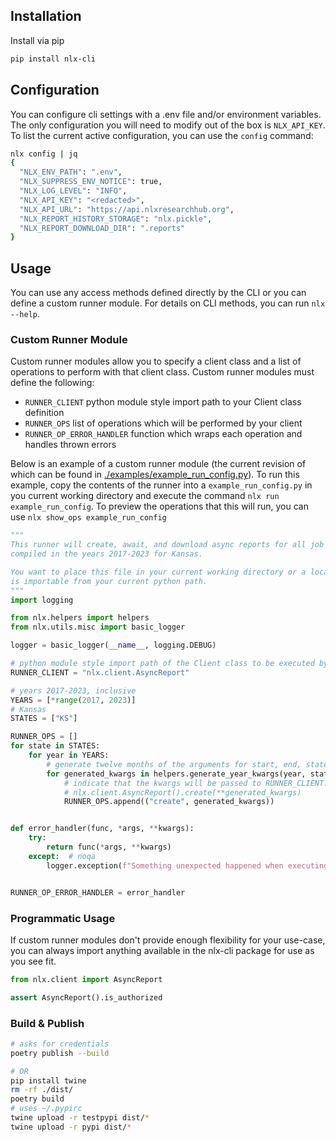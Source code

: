 ## Installation
Install via pip
```bash
pip install nlx-cli
```

## Configuration
You can configure cli settings with a .env file and/or environment variables.
The only configuration you will need to modify out of the box is `NLX_API_KEY`.
To list the current active configuration, you can use the `config` command:
```bash
nlx config | jq
{
  "NLX_ENV_PATH": ".env",
  "NLX_SUPPRESS_ENV_NOTICE": true,
  "NLX_LOG_LEVEL": "INFO",
  "NLX_API_KEY": "<redacted>",
  "NLX_API_URL": "https://api.nlxresearchhub.org",
  "NLX_REPORT_HISTORY_STORAGE": "nlx.pickle",
  "NLX_REPORT_DOWNLOAD_DIR": ".reports"
}
```

## Usage
You can use any access methods defined directly by the CLI or you can define a custom
runner module. For details on CLI methods, you can run `nlx --help`.

### Custom Runner Module
Custom runner modules allow you to specify a client class and a list of operations to perform with
that client class. Custom runner modules must define the following:
- `RUNNER_CLIENT` python module style import path to your Client class definition
- `RUNNER_OPS` list of operations which will be performed by your client
- `RUNNER_OP_ERROR_HANDLER` function which wraps each operation and handles thrown errors

Below is an example of a custom runner module (the current revision of which can be found in [./examples/example_run_config.py](./examples/example_run_config.py)).
To run this example, copy the contents of the runner into a `example_run_config.py` in you current working directory
and execute the command `nlx run example_run_config`. To preview the operations that this will run, you can use
`nlx show_ops example_run_config`

```python
"""
This runner will create, await, and download async reports for all job listings
compiled in the years 2017-2023 for Kansas.

You want to place this file in your current working directory or a location that
is importable from your current python path.
"""
import logging

from nlx.helpers import helpers
from nlx.utils.misc import basic_logger

logger = basic_logger(__name__, logging.DEBUG)

# python module style import path of the Client class to be executed by the runner.
RUNNER_CLIENT = "nlx.client.AsyncReport"

# years 2017-2023, inclusive
YEARS = [*range(2017, 2023)]
# Kansas
STATES = ["KS"]

RUNNER_OPS = []
for state in STATES:
    for year in YEARS:
        # generate twelve months of the arguments for start, end, state, auto
        for generated_kwargs in helpers.generate_year_kwargs(year, state=state, auto=True):
            # indicate that the kwargs will be passed to RUNNER_CLIENT.create, e.g.
            # nlx.client.AsyncReport().create(**generated_kwargs)
            RUNNER_OPS.append(("create", generated_kwargs))


def error_handler(func, *args, **kwargs):
    try:
        return func(*args, **kwargs)
    except:  # noqa
        logger.exception(f"Something unexpected happened when executing func={func} args={args}, kwargs={kwargs}")


RUNNER_OP_ERROR_HANDLER = error_handler

```

### Programmatic Usage
If custom runner modules don't provide enough flexibility for your use-case, you can always import anything
available in the nlx-cli package for use as you see fit.
```python
from nlx.client import AsyncReport

assert AsyncReport().is_authorized
```

### Build & Publish
```bash
# asks for credentials
poetry publish --build

# OR
pip install twine
rm -rf ./dist/
poetry build
# uses ~/.pypirc
twine upload -r testpypi dist/*
twine upload -r pypi dist/*
```
